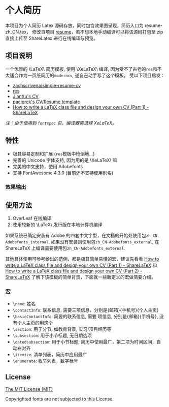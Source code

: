 # 个人简历

本项目为个人简历 Latex 源码存放，同时包含效果图呈现，简历入口为 resume-zh_CN.tex， 修改自项目 [resume](https://github.com/billryan/resume/)，若不想本地手动编译可以将该源码打包至 zip 直接上传至 ShareLatex 进行在线编译与预览。

## 项目说明

一个优雅的 \LaTeX\ 简历模板, 使用 \XeLaTeX\ 编译, 因为受不了古老的`res`和不太适合作为一页纸简历的`moderncv`, 遂自己动手写了这个模板， 受以下项目启发：

- [zachscrivena/simple-resume-cv](https://github.com/zachscrivena/simple-resume-cv)
- [res](https://www.ctan.org/pkg/res)
- [JianXu's CV](http://www.jianxu.net/en/files/JianXu_CV.pdf)
- [paciorek's CV/Resume template](http://www.stat.berkeley.edu/~paciorek/computingTips/Latex_template_creating_CV_.html)
- [How to write a LaTeX class file and design your own CV (Part 1) - ShareLaTeX](https://www.sharelatex.com/blog/2011/03/27/how-to-write-a-latex-class-file-and-design-your-own-cv.html)

*注：由于使用到 `fontspec` 包，编译器需选择 XeLaTeX。*

## 特性

- 极其容易定制和扩展 (`res`模板中枪倒地...)
- 完善的 Unicode 字体支持, 因为用的是 \XeLaTeX\ 嘛
- 完美的中文支持，使用 Adobefonts
- 支持 FontAwesome 4.3.0 (目前还不支持使用别名)

### 效果输出

## 使用方法

1. OverLeaf 在线编译
2. 使用较新的 \LaTeX\ 发行版在本地计算机编译

如果系统已确定安装有 Adobe 的四套中文字型，在文档的开始处使用包`zh_CN-Adobefonts_internal`, 如果没有安装则使用包`zh_CN-Adobefonts_external`, 在 ShareLaTeX 上编译需要使用包`zh_CN-Adobefonts_external`.

其他具体使用可参考给出的范例，都是极其简单易懂的宏，建议先看看 [How to write a LaTeX class file and design your own CV (Part 1) - ShareLaTeX](https://www.sharelatex.com/blog/2011/03/27/how-to-write-a-latex-class-file-and-design-your-own-cv.html) 和 [How to write a LaTeX class file and design your own CV (Part 2) - ShareLaTeX](https://www.sharelatex.com/blog/2013/06/28/how-to-write-a-latex-class-file-and-design-your-own-cv.html) 了解下该模板的简单背景，下面就一些新定义的宏做简要介绍。

### 宏

- `\name`: 姓名
- `\contactInfo`: 联系信息, 需要三项信息，分别是{邮箱}{手机号}{个人主页}
- `\basicContactInfo`: 简要的联系信息, 需要 项信息, 分别是{邮箱}{手机号}, 没有个人主页的用这个
- `\section`: 用于分节, 如教育背景, 实习/项目经历等
- `\subsection`: 用于小节标题, 无日期选项
- `\datedsubsection`: 用于小节标题, 简历中使用最广，第二项为时间区间，自动右对齐
- `\itemize`: 清单列表，简历中应用最广
- `\enumerate`: 枚举列表，数字标号

## License

[The MIT License (MIT)](http://opensource.org/licenses/MIT)

Copyrighted fonts are not subjected to this License.
